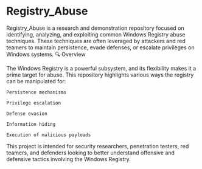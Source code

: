 # Registry_Abuse

Registry_Abuse is a research and demonstration repository focused on identifying, analyzing, and exploiting common Windows Registry abuse techniques. These techniques are often leveraged by attackers and red teamers to maintain persistence, evade defenses, or escalate privileges on Windows systems.
🔍 Overview

The Windows Registry is a powerful subsystem, and its flexibility makes it a prime target for abuse. This repository highlights various ways the registry can be manipulated for:

    Persistence mechanisms

    Privilege escalation

    Defense evasion

    Information hiding

    Execution of malicious payloads

This project is intended for security researchers, penetration testers, red teamers, and defenders looking to better understand offensive and defensive tactics involving the Windows Registry.
